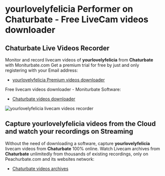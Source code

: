 # yourlovelyfelicia Performer on Chaturbate - Free LiveCam videos downloader

## Chaturbate Live Videos Recorder

Monitor and record livecam videos of **yourlovelyfelicia** from **Chaturbate** with Moniturbate.com
Get a premium trial for free by just and only registering with your Email address:
* [yourlovelyfelicia Premium videos downloader](https://moniturbate.com/request-demo-licence-key.html)

Free livecam videos downloader - Moniturbate Software:
* [Chaturbate videos downloader](https://moniturbate.com/moniturbate-download-software.html)

![yourlovelyfelicia livecam videos recorder](https://peachurnet.com/templates/moniturbate-software.png)


## Capture yourlovelyfelicia videos from the Cloud and watch your recordings on Streaming

Without the need of downloading a software, capture **yourlovelyfelicia** livecam videos from **Chaturbate** 100% online.
Watch Livecam archives from **Chaturbate** unlimitedly from thousands of existing recordings, only on Peachurbate.com and its websites network:
* [Chaturbate videos archives](https://peachurnet.com/)